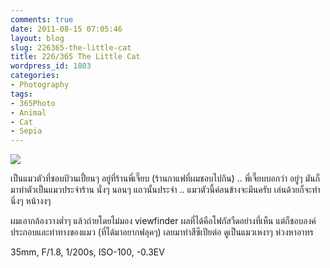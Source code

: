 ```yaml
---
comments: true
date: 2011-08-15 07:05:46
layout: blog
slug: 226365-the-little-cat
title: 226/365 The Little Cat
wordpress_id: 1803
categories:
- Photography
tags:
- 365Photo
- Animal
- Cat
- Sepia
---
```


[![](http://files.armno.in.th/uploads/2011/08/226-600x401.jpg)](http://files.armno.in.th/uploads/2011/08/226.jpg)

เป็นแมวตัวที่ชอบป้วนเปี้ยนๆ อยู่ที่ร้านพี่เจี๊ยบ (ร้านกาแฟที่ผมชอบไปกิน) .. พี่เจี๊ยบบอกว่า อยู่ๆ มันก็มาทำตัวเป็นแมวประจำร้าน นั่งๆ นอนๆ แถวนั้นประจำ .. แมวตัวนี้ค่อนข้างจะมึนครับ เล่นด้วยก็จะทำนิ่งๆ หน้างงๆ

ผมเอากล้องวางต่ำๆ แล้วถ่ายโดยไม่มอง viewfinder ผลที่ได้คือโฟกัสวืดอย่างที่เห็น แต่ก็ชอบองค์ประกอบและท่าทางของแมว (ที่ได้มาอยากฟลุคๆ) เลยมาทำสีซีเปียต่อ ดูเป็นแมวเหงาๆ ห่วงหาอาทร

35mm, F/1.8, 1/200s, ISO-100, -0.3EV
